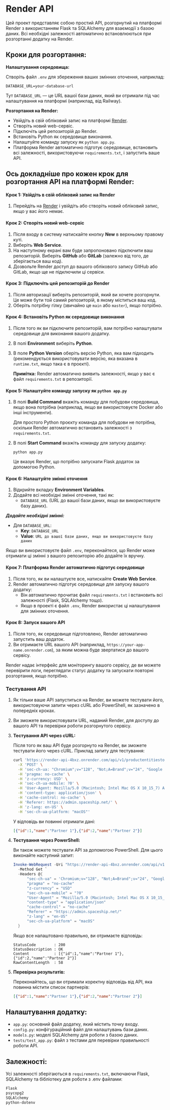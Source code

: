 
# Render API

Цей проект представляє собою простий API, розгорнутий на платформі Render з використанням Flask та SQLAlchemy для взаємодії з базою даних. Всі необхідні залежності автоматично встановлюються при розгортанні додатку на Render.

## Кроки для розгортання:

**Налаштування середовища:**

   Створіть файл `.env` для збереження ваших змінних оточення, наприклад:
   ```
   DATABASE_URL=your-database-url
   ```

   Тут `DATABASE_URL` — це URL вашої бази даних, який ви отримали під час налаштування на платформі (наприклад, від Railway).

 **Розгортання на Render:**

   - Увійдіть в свій обліковий запис на платформі [Render](https://render.com/).
   - Створіть новий web-сервіс.
   - Підключіть цей репозиторій до Render.
   - Встановіть Python як середовище виконання.
   - Налаштуйте команду запуску як `python app.py`.
   - Платформа Render автоматично підготує середовище, встановить всі залежності, використовуючи `requirements.txt`, і запустить ваше API.

## Ось докладніше про кожен крок для розгортання API на платформі Render: ##

#### Крок 1: Увійдіть в свій обліковий запис на Render

1. Перейдіть на [Render](https://render.com/) і увійдіть або створіть новий обліковий запис, якщо у вас його немає.

#### Крок 2: Створіть новий web-сервіс

1. Після входу в систему натискайте кнопку **New** в верхньому правому куті.
2. Виберіть **Web Service**.
3. На наступному екрані вам буде запропоновано підключити ваш репозиторій. Виберіть **GitHub** або **GitLab** (залежно від того, де зберігається ваш код).
4. Дозвольте Render доступ до вашого облікового запису GitHub або GitLab, якщо ще не підключили ці сервіси.

#### Крок 3: Підключіть цей репозиторій до Render

1. Після авторизації виберіть репозиторій, який ви хочете розгорнути. Це може бути той самий репозиторій, в якому міститься ваш код.
2. Оберіть потрібну гілку (звичайно це `main` або `master`), якщо потрібно.

#### Крок 4: Встановіть Python як середовище виконання

1. Після того як ви підключите репозиторій, вам потрібно налаштувати середовище для виконання вашого додатку.
2. В полі **Environment** виберіть **Python**.
3. В поле **Python Version** оберіть версію Python, яка вам підходить (рекомендується використовувати версію, яка вказана в `runtime.txt`, якщо така є в проєкті).
   
   **Примітка:** Render автоматично виявить залежності, якщо у вас є файл `requirements.txt` в репозиторії.

#### Крок 5: Налаштуйте команду запуску як `python app.py`

1. В полі **Build Command** вкажіть команду для побудови середовища, якщо вона потрібна (наприклад, якщо ви використовуєте Docker або інші інструменти).
   
   Для простого Python проєкту команда для побудови не потрібна, оскільки Render автоматично встановить залежності з `requirements.txt`.
   
2. В полі **Start Command** вкажіть команду для запуску додатку:
   ```
   python app.py
   ```
   Це вказує Render, що потрібно запускати Flask додаток за допомогою Python.

#### Крок 6: Налаштуйте змінні оточення

1. Відкрийте вкладку **Environment Variables**.
2. Додайте всі необхідні змінні оточення, такі як:
   - `DATABASE_URL` (URL до вашої бази даних, якщо ви використовуєте базу даних).
  
  ***Додайте необхідні змінні:***
   - Для `DATABASE_URL`:
     - **Key**: `DATABASE_URL`
     - **Value**: `URL до вашої бази даних, якщо ви використовуєте базу даних`
   
 Якщо ви використовуєте файл `.env`, переконайтеся, що Render може отримати ці змінні з вашого репозиторію або додайте їх вручну.

#### Крок 7: Платформа Render автоматично підготує середовище

1. Після того, як ви налаштуєте все, натискайте **Create Web Service**.
2. Render автоматично підготує середовище для запуску вашого додатку:
   - Він автоматично прочитає файл `requirements.txt` і встановить всі залежності (Flask, SQLAlchemy тощо).
   - Якщо в проекті є файл `.env`, Render використає ці налаштування для змінних оточення.

#### Крок 8: Запуск вашого API

1. Після того, як середовище підготовлено, Render автоматично запустить ваш додаток.
2. Ви отримаєте URL вашого API (наприклад, `https://your-app-name.onrender.com`), за яким можна буде звертатися до вашого сервісу.

Render надає інтерфейс для моніторингу вашого сервісу, де ви можете перевірити логи, переглядати статус додатку та запускати повторні розгортання, якщо потрібно.

### Тестування API

1. Як тільки ваше API запуститься на Render, ви можете тестувати його, використовуючи запити через cURL або PowerShell, як зазначено в попередніх кроках.

2. Ви зможете використовувати URL, наданий Render, для доступу до вашого API та перевірки роботи розгорнутого сервісу.

1. **Тестування API через cURL:**

   Після того як ваш API буде розгорнуто на Render, ви зможете тестувати його через cURL. Приклад запиту для тестування:

   ```bash
   curl 'https://render-api-4bxz.onrender.com/api/v1/productentitiestool-ui-admin/partner/getAll' \
     -X 'POST' \
     -H 'sec-ch-ua: "Chromium";v="128", "Not;A=Brand";v="24", "Google Chrome";v="128"' \
     -H 'pragma: no-cache' \
     -H 'z-currency: USD' \
     -H 'sec-ch-ua-mobile: ?0' \
     -H 'User-Agent: Mozilla/5.0 (Macintosh; Intel Mac OS X 10_15_7) AppleWebKit/537.36 (KHTML, like Gecko) Chrome/128.0.0.0 Safari/537.36' \
     -H 'content-type: application/json' \
     -H 'cache-control: no-cache' \
     -H 'Referer: https://admin.spaceship.net/' \
     -H 'z-lang: en-US' \
     -H 'sec-ch-ua-platform: "macOS"'
   ```

   У відповідь ви повинні отримати дані:
   ```json
   [{"id":1,"name":"Partner 1"},{"id":2,"name":"Partner 2"}]
   ```

2. **Тестування через PowerShell:**

   Ви також можете тестувати API за допомогою PowerShell. Для цього виконайте наступний запит:

   ```powershell
   Invoke-WebRequest -Uri "https://render-api-4bxz.onrender.com/api/v1/productentitiestool-ui-admin/partner/getAll" `
     -Method Get `
     -Headers @{
         "sec-ch-ua" = 'Chromium;v="128", "Not;A=Brand";v="24", "Google Chrome";v="128"'
         "pragma" = "no-cache"
         "z-currency" = "USD"
         "sec-ch-ua-mobile" = "?0"
         "User-Agent" = "Mozilla/5.0 (Macintosh; Intel Mac OS X 10_15_7) AppleWebKit/537.36 (KHTML, like Gecko) Chrome/128.0.0.0 Safari/537.36"
         "content-type" = "application/json"
         "cache-control" = "no-cache"
         "Referer" = "https://admin.spaceship.net/"
         "z-lang" = "en-US"
         "sec-ch-ua-platform" = "macOS"
     }
   ```

   Якщо все налаштовано правильно, ви отримаєте відповідь:

   ```
   StatusCode        : 200
   StatusDescription : OK
   Content           : [{"id":1,"name":"Partner 1"},{"id":2,"name":"Partner 2"}]
   RawContentLength  : 58
   ```

3. **Перевірка результатів:**

   Переконайтесь, що ви отримали коректну відповідь від API, яка повинна містити список партнерів:
   ```json
   [{"id":1,"name":"Partner 1"},{"id":2,"name":"Partner 2"}]
   ```

## Налаштування додатку:

- `app.py`: основний файл додатку, який містить точку входу.
- `config.py`: конфігураційний файл для налаштувань бази даних.
- `models.py`: моделі SQLAlchemy для роботи з базою даних.
- `tests/test_app.py`: файл з тестами для перевірки правильності роботи API.

## Залежності:

Усі залежності зберігаються в `requirements.txt`, включаючи Flask, SQLAlchemy та бібліотеку для роботи з .env файлами:
```bash
Flask
psycopg2
SQLAlchemy
python-dotenv
```